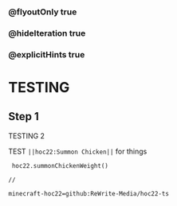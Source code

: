 ### @flyoutOnly true
### @hideIteration true
### @explicitHints true


# TESTING

## Step 1
TESTING 2

TEST ``||hoc22:Summon Chicken||`` for things

```ghost
 hoc22.summonChickenWeight()
```
```template
//
```
```package
minecraft-hoc22=github:ReWrite-Media/hoc22-ts
```